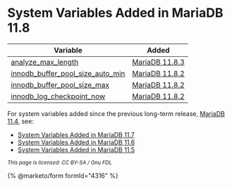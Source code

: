 # System Variables Added in MariaDB 11.8

| Variable                                                                                                                                             | Added                                                                                                                              |
| ---------------------------------------------------------------------------------------------------------------------------------------------------- | ---------------------------------------------------------------------------------------------------------------------------------- |
| [analyze\_max\_length](../server-system-variables.md#analyze_max_length)                                                                             | [MariaDB 11.8.3](https://app.gitbook.com/s/aEnK0ZXmUbJzqQrTjFyb/community-server/mariadb-11-8-series/mariadb-11.8.3-release-notes) |
| [innodb\_buffer\_pool\_size\_auto\_min](../../../../server-usage/storage-engines/innodb/innodb-system-variables.md#innodb_buffer_pool_size_auto_min) | [MariaDB 11.8.2](https://app.gitbook.com/s/aEnK0ZXmUbJzqQrTjFyb/community-server/mariadb-11-8-series/mariadb-11-8-2-release-notes) |
| [innodb\_buffer\_pool\_size\_max](../../../../server-usage/storage-engines/innodb/innodb-system-variables.md#innodb_buffer_pool_size_max)            | [MariaDB 11.8.2](https://app.gitbook.com/s/aEnK0ZXmUbJzqQrTjFyb/community-server/mariadb-11-8-series/mariadb-11-8-2-release-notes) |
| [innodb\_log\_checkpoint\_now](../../../../server-usage/storage-engines/innodb/innodb-system-variables.md#innodb_log_checkpoint_now)                 | [MariaDB 11.8.2](https://app.gitbook.com/s/aEnK0ZXmUbJzqQrTjFyb/community-server/mariadb-11-8-series/mariadb-11-8-2-release-notes) |

For system variables added since the previous long-term release, [MariaDB 11.4](https://app.gitbook.com/s/aEnK0ZXmUbJzqQrTjFyb/community-server/mariadb-11-4-series/what-is-mariadb-114), see:

* [System Variables Added in MariaDB 11.7](system-and-status-variables-added-by-major-unmaintained-release/system-variables-added-in-mariadb-11-7.md)
* [System Variables Added in MariaDB 11.6](system-and-status-variables-added-by-major-unmaintained-release/system-variables-added-in-mariadb-11-6.md)
* [System Variables Added in MariaDB 11.5](system-and-status-variables-added-by-major-unmaintained-release/system-variables-added-in-mariadb-11-5.md)

<sub>_This page is licensed: CC BY-SA / Gnu FDL_</sub>

{% @marketo/form formId="4316" %}
